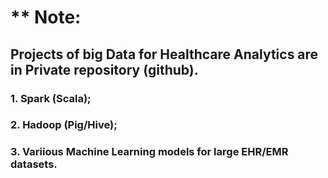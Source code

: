 # ** Note: 
## Projects of big Data for Healthcare Analytics are in Private repository (github).

### 1. Spark (Scala);
### 2. Hadoop (Pig/Hive);
### 3. Variious Machine Learning models for large EHR/EMR datasets.
<br>
<br>
<br>
<br>
<br>
